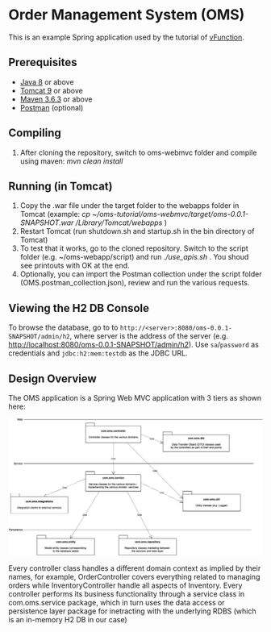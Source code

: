 
# Order Management System (OMS)
This is an example Spring application used by the tutorial of [vFunction](http://www.vfunction.com). 

## Prerequisites
* [Java 8](https://www.oracle.com/java/technologies/javase/javase-jdk8-downloads.html) or above
* [Tomcat 9](https://tomcat.apache.org/download-90.cgi) or above
* [Maven 3.6.3](https://maven.apache.org/download.cgi) or above
* [Postman](https://www.postman.com/) (optional)


## Compiling
1. After cloning the repository, switch to oms-webmvc folder and compile using maven:  _mvn clean install_

## Running (in Tomcat)
1. Copy the .war file under the target folder to the webapps folder in Tomcat (example:
_cp ~/oms-tutorial/oms-webmvc/target/oms-0.0.1-SNAPSHOT.war /Library/Tomcat/webapps_ )
2. Restart Tomcat (run shutdown.sh and startup.sh in the bin directory of Tomcat)
3. To test that it works, go to the cloned repository. Switch to the script folder (e.g. ~/oms-webapp/script) and run  _./use_apis.sh_ . You shoud see printouts with OK at the end.
4. Optionally, you can import the Postman collection under the script folder (OMS.postman_collection.json), review and run the various requests.

## Viewing the H2 DB Console
To browse the database, go to to `http://<server>:8080/oms-0.0.1-SNAPSHOT/admin/h2`, where server is the address of the server (e.g. [http://localhost:8080/oms-0.0.1-SNAPSHOT/admin/h2](http://localhost:8080/oms-0.0.1-SNAPSHOT/admin/h2)). 
Use `sa`/`password` as credentials and `jdbc:h2:mem:testdb` as the JDBC URL.

## Design Overview

The OMS application is a Spring Web MVC application with 3 tiers as shown here:

![Layers](./oms-web-layers.jpg)

Every controller class handles a different domain context as implied by their names, for example, OrderController covers everything related to managing orders while InventoryController handle all aspects of Inventory. Every controller performs its business functionality through a service class in com.oms.service package, which in turn uses the data access or persistence layer package for inetracting with the underlying RDBS (which is an in-memory H2 DB in our case)
